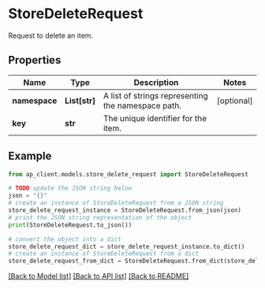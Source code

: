 # StoreDeleteRequest

Request to delete an item.

## Properties

Name | Type | Description | Notes
------------ | ------------- | ------------- | -------------
**namespace** | **List[str]** | A list of strings representing the namespace path. | [optional] 
**key** | **str** | The unique identifier for the item. | 

## Example

```python
from ap_client.models.store_delete_request import StoreDeleteRequest

# TODO update the JSON string below
json = "{}"
# create an instance of StoreDeleteRequest from a JSON string
store_delete_request_instance = StoreDeleteRequest.from_json(json)
# print the JSON string representation of the object
print(StoreDeleteRequest.to_json())

# convert the object into a dict
store_delete_request_dict = store_delete_request_instance.to_dict()
# create an instance of StoreDeleteRequest from a dict
store_delete_request_from_dict = StoreDeleteRequest.from_dict(store_delete_request_dict)
```
[[Back to Model list]](../README.md#documentation-for-models) [[Back to API list]](../README.md#documentation-for-api-endpoints) [[Back to README]](../README.md)


